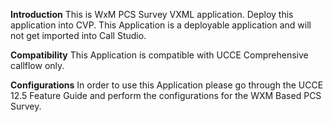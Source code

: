**Introduction**
This is WxM PCS Survey VXML application. Deploy this application into CVP. This Application is a deployable application and will not get imported into Call Studio.

**Compatibility**
This Application is compatible with UCCE Comprehensive callflow only. 

**Configurations**
In order to use this Application please go through the UCCE 12.5 Feature Guide and perform the configurations for the WXM Based PCS Survey.


